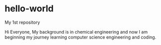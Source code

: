 # hello-world
My 1st repository

Hi Everyone,
My background is in chemical engineering and now 
I am beginning my journey learning computer science engineering and coding.
